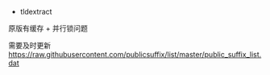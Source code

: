 - tldextract

原版有缓存 + 并行锁问题

需要及时更新 https://raw.githubusercontent.com/publicsuffix/list/master/public_suffix_list.dat